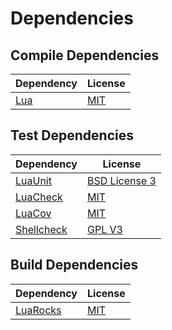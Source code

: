 <!-- @formatter:off -->
# Dependencies

## Compile Dependencies

| Dependency                                            | License                         |
| ----------------------------------------------------- | ------------------------------- |
| [Lua][lua]                                            | [MIT][mit]                      |

## Test Dependencies

| Dependency                                            | License                         |
| ----------------------------------------------------- | ------------------------------- |
| [LuaUnit][luaunit]                                    | [BSD License 3][bsd]            |
| [LuaCheck][luacheck]                                  | [MIT][mit]                      |
| [LuaCov][luacov]                                      | [MIT][mit]                      |
| [Shellcheck][shellcheck]                              | [GPL V3][gpl3]                  |

## Build Dependencies

| Dependency                                            | License                         |
| ----------------------------------------------------- | ------------------------------- |
| [LuaRocks][luarocks]                                  | [MIT][mit]                      |

[lua]: https://www.lua.org/
[luacheck]: https://github.com/mpeterv/luacheck
[luacov]: https://keplerproject.github.io/luacov/
[luarocks]: https://luarocks.org/
[luaunit]: https://github.com/bluebird75/luaunit
[shellcheck]: https://www.shellcheck.net/

[gpl3]: https://www.gnu.org/licenses/gpl-3.0.en.html
[mit]: https://mit-license.org/
[bsd]: http://opensource.org/licenses/BSD-3-Clause